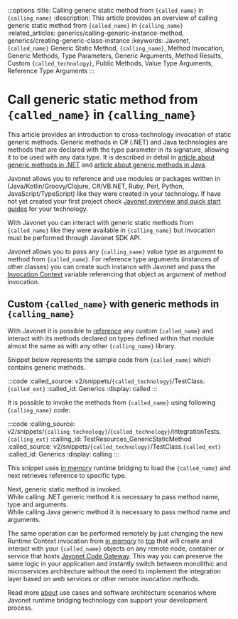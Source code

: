 :::options
:title: Calling generic static method from `{called_name}` in `{calling_name}`
:description: This article provides an overview of calling generic static method from `{called_name}` in `{calling_name}`
:related_articles: generics/calling-generic-instance-method, generics/creating-generic-class-instance
:keywords: Javonet, `{called_name}` Generic Static Method, `{calling_name}`, Method Invocation, Generic Methods, Type Parameters, Generic Arguments, Method Results, Custom `{called_technology}`, Public Methods, Value Type Arguments, Reference Type Arguments
:::

# Call generic static method from `{called_name}` in `{calling_name}`
  
This article provides an introduction to cross-technology invocation of static generic methods. Generic methods in C# (.NET) and Java technologies are methods that are declared with the type parameter in its signature, allowing it to be used with any data type. It is described in detail in [article about generic methods in .NET](https://learn.microsoft.com/en-us/dotnet/csharp/programming-guide/generics/generic-methods) and [article about generic methods in Java](https://docs.oracle.com/javase/tutorial/extra/generics/methods.html).  
  
Javonet allows you to reference and use modules or packages written in (Java/Kotlin/Groovy/Clojure, C#/VB.NET, Ruby, Perl, Python, JavaScript/TypeScript) like they were created in your technology. If have not yet created your first project check [Javonet overview and quick start guides](/guides/v2/`{calling_technology}`/`{called_technology}`/getting-started/about-javonet) for your technology.  
  
With Javonet you can interact with generic static methods from `{called_name}` like they were available in `{calling_name}` but invocation must be performed through Javonet SDK API.  
  
Javonet allows you to pass any `{calling_name}` value type as argument to method from `{called_name}`. For reference type arguments (instances of other classes) you can create such instance with Javonet and pass the [Invocation Context](/guides/v2/`{calling_technology}`/`{called_technology}`/foundations/invocation-context) variable referencing that object as argument of method invocation.  
  
## Custom `{called_name}` with generic methods in `{calling_name}`
  
With Javonet it is possible to [reference](/guides/v2/`{calling_technology}`/`{called_technology}`/getting-started/adding-references-to-libraries) any custom `{called_name}` and interact with its methods declared on types defined within that module almost the same as with any other `{calling_name}` library.  
  
Snippet below represents the sample code from `{called_name}` which contains generic methods.
  
:::code
:called_source: v2/snippets/`{called_technology}`/TestClass.`{called_ext}`
:called_id: Generics
:display: called
:::
  
It is possible to invoke the methods from `{called_name}` using following `{calling_name}` code:
  
:::code
:calling_source: v2/snippets/`{calling_technology}`/`{called_technology}`/integrationTests.`{calling_ext}`
:calling_id: TestResources_GenericStaticMethod
:called_source: v2/snippets/`{called_technology}`/TestClass.`{called_ext}`
:called_id: Generics
:display: calling
:::

This snippet uses [in memory](/guides/v2/`{calling_technology}`/`{called_technology}`/foundations/in-memory-channel) runtime bridging to load the `{called_name}` and next retrieves reference to specific type.  

Next, generic static method is invoked.  
While calling .NET generic method it is necessary to pass method name, type and arguments.  
While calling Java generic method it is necessary to pass method name and arguments.  
  
The same operation can be performed remotely by just changing the new Runtime Context invocation from [in memory](/guides/v2/`{calling_technology}`/`{called_technology}`/foundations/in-memory-channel) to [tcp](/guides/v2/`{calling_technology}`/`{called_technology}`/foundations/tcp-channel) that will create and interact with your `{called_name}` objects on any remote node, container or service that hosts [Javonet Code Gateway](/guides/v2/`{calling_technology}`/`{called_technology}`/javonet-code-gateway/about-javonet-code-gateway.md). This way you can preserve the same logic in your application and instantly switch between monolithic and microservices architecture without the need to implement the integration layer based on web services or other remote invocation methods.
  
Read more [about](/guides/v2/`{calling_technology}`/`{called_technology}`/getting-started/about-javonet) use cases and software architecture scenarios where Javonet runtime bridging technology can support your development process.
